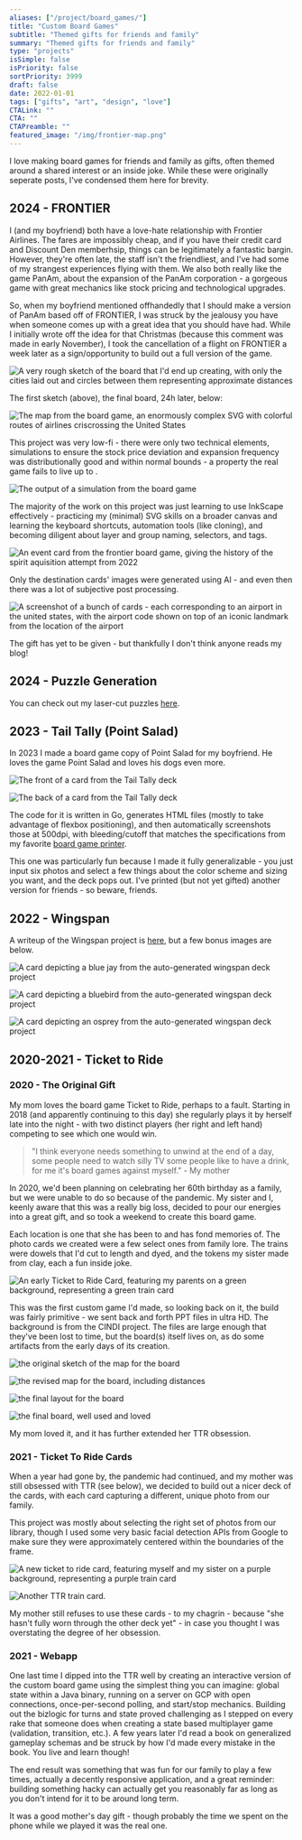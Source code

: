 ```yaml
---
aliases: ["/project/board_games/"]
title: "Custom Board Games"
subtitle: "Themed gifts for friends and family"
summary: "Themed gifts for friends and family"
type: "projects"
isSimple: false
isPriority: false 
sortPriority: 3999
draft: false
date: 2022-01-01
tags: ["gifts", "art", "design", "love"]
CTALink: ""
CTA: ""
CTAPreamble: ""
featured_image: "/img/frontier-map.png"
---
```


I love making board games for friends and family as gifts, often
themed around a shared interest or an inside joke. While these were
originally seperate posts, I've condensed them here for brevity.

## 2024 - FRONTIER

I (and my boyfriend) both have a love-hate relationship with
Frontier Airlines. The fares are impossibly cheap, and if you have their
credit card and Discount Den memberhsip, things can be legitimately a 
fantastic bargin. However, they're often late, the staff isn't the
friendliest, and I've had some of my strangest experiences flying with
them. We also both really like the game PanAm, about the expansion
of the PanAm corporation - a gorgeous game with great mechanics like stock
pricing and technological upgrades. 

So, when my boyfriend mentioned offhandedly that I should make a version of
PanAm based off of FRONTIER, I was struck by the jealousy you have
when someone comes up with a great idea that you should have had. While I 
initially wrote off the idea for that Christmas (because this comment was 
made in early November), I took the cancellation of a flight on FRONTIER a 
week later as a sign/opportunity to build out a full version of the game.

![A very rough sketch of the board that I'd end up creating, with only the cities laid out and circles between them representing approximate distances](/img/frontier-rough.png)

The first sketch (above), the final board, 24h later, below:

![The map from the board game, an enormously complex SVG with colorful routes of airlines criscrossing the United States](/img/frontier-map.png)

This project was very low-fi - there were only two technical elements,
simulations to ensure the stock price deviation and expansion frequency was
distributionally good and within normal bounds - a property the real game 
fails to live up to . 


![The output of a simulation from the board game](/img/frontier-simulation.png)

The majority of the work on this project was just learning to use InkScape 
effectively - practicing my (minimal) SVG skills on a broader canvas and
learning the keyboard shortcuts, automation tools (like cloning), and becoming
diligent about layer and group naming, selectors, and tags.

![An event card from the frontier board game, giving the history of the spirit aquisition attempt from 2022](/img/frontier-event.png)

Only the destination cards' images were generated using AI - and even then 
there was a lot of subjective post processing. 

![A screenshot of a bunch of cards - each corresponding to an airport in the united states, with the airport code shown on top of an iconic landmark from the location of the airport](/img/frontier-dest.png)

The gift has yet to be given - but thankfully I don't think anyone reads my blog!

## 2024 - Puzzle Generation

You can check out my laser-cut puzzles [here](/project/laser_puzzles).

## 2023 - Tail Tally (Point Salad)

In 2023 I made a board game copy of Point Salad for my boyfriend.
He loves the game Point Salad and loves his dogs even more.

![The front of a card from the Tail Tally deck](/img/tail-tally-1.png)

![The back of a card from the Tail Tally deck](/img/tail-tally-2.png)

The code for it is written in Go,
generates HTML files (mostly to take advantage of flexbox positioning),
and then automatically screenshots those at 500dpi, with bleeding/cutoff
that matches the specifications from my favorite [board game printer](https://www.makeplayingcards.com/).

This one
was particularly fun because I made it fully generalizable - you just
input six photos and select a few things about the color scheme and sizing you
want, and the deck pops out. I've printed (but not yet gifted) another version
for friends - so beware, friends.

## 2022 - Wingspan

A writeup of the Wingspan project is [here](/project/wingspan/), but a few bonus images are below.

![A card depicting a blue jay from the auto-generated wingspan deck project](/img/wingspan-jay.png)

![A card depicting a bluebird from the auto-generated wingspan deck project](/img/wingspan-bluebird.png)

![A card depicting an osprey from the auto-generated wingspan deck project](/img/wingspan-osprey.png)

## 2020-2021 - Ticket to Ride

### 2020 - The Original Gift 

My mom loves the board game Ticket to Ride, perhaps to a fault.
Starting in 2018 (and apparently continuing to this day) she regularly plays it by
herself late into the night - with two distinct players (her right and
left hand) competing to see which one would win. 

> "I think everyone needs something to unwind at the end of a day, some people need to watch silly TV some people like to have a drink, for me it's board games against myself." - My mother

In 2020, we'd been planning on celebrating her 60th birthday as a family,
but we were unable to do so because of the pandemic. My sister and I, keenly
aware that this was a really big loss, decided to pour our energies into 
a great gift, and so took a weekend to create this board game. 

Each location is one that she has been to and has fond memories of. The photo
cards we created were a few select ones from family lore. The trains were 
dowels that I'd cut to length and dyed, and the tokens my sister made from
clay, each a fun inside joke.

![An early Ticket to Ride Card, featuring my parents on a green background, representing a green train card](/img/ttr-card1.png)

This was the first custom game I'd made, so looking back on it, the build
was fairly primitive - we sent back and forth PPT files in ultra HD.
The background is from the CINDI project. The files
are large enough that they've been lost to time, but the board(s) itself 
lives on, as do some artifacts from the early days of its creation.

![the original sketch of the map for the board](/img/ttr-map-1.png)

![the revised map for the board, including distances](/img/ttr-map-2.png)

![the final layout for the board](/img/ttr-map-3.png)

![the final board, well used and loved](/img/ttr-map-final.jpg)

My mom loved it, and it has further extended her TTR obsession.

### 2021 - Ticket To Ride Cards

When a year had gone by, the pandemic had continued, and my mother was still
obsessed with TTR (see below), we decided to build out a nicer deck of the
cards, with each card capturing a different, unique photo from our family.

This project was mostly about selecting the right set of photos from our
library, though I used some very basic facial detection APIs from Google to
make sure they were approximately centered within the boundaries of the frame.

![A new ticket to ride card, featuring myself and my sister on a purple background, representing a purple train card](/img/ttr-card2.png)

![Another TTR train card.](/img/ttr-card3.png)

My mother still refuses to use these cards - to my chagrin - because "she hasn't fully worn through the other deck yet" - in case you thought I was overstating the degree of her obsession.

### 2021 - Webapp 

One last time I dipped into the TTR well by creating an interactive version of the
custom board game using the simplest thing you can imagine: global 
state within a Java binary, running on a server on GCP with open connections,
once-per-second polling, and start/stop mechanics. Building out the bizlogic for 
turns and state proved challenging as I stepped on every rake that someone does
when creating a state based multiplayer game (validation, transition, etc.). A few
years later I'd read a book on generalized gameplay schemas and be struck by how
I'd made every mistake in the book. You live and learn though!

The end result was something that was fun for our family to play a few times, 
actually a decently responsive application, and a great reminder: building 
something hacky can actually get you reasonably far as long as you don't intend
for it to be around long term.

It was a good mother's day gift - though probably the time we spent on the phone while
we played it was the real one.

